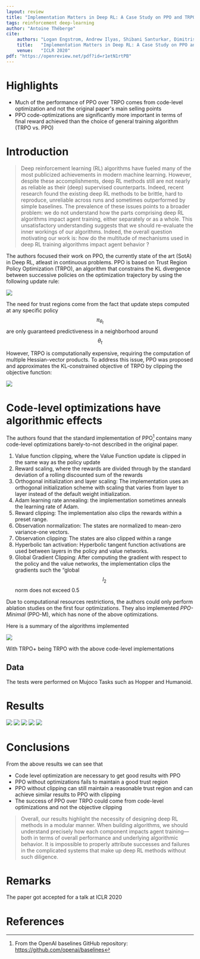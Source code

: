 ```yaml
---
layout: review
title: "Implementation Matters in Deep RL: A Case Study on PPO and TRPO"
tags: reinforcement deep-learning
author: "Antoine Théberge"
cite:
    authors: "Logan Engstrom, Andrew Ilyas, Shibani Santurkar, Dimitris Tsipras, Firdaus Janoos, Larry Rudolph, Aleksander Madry"
    title:   "Implementation Matters in Deep RL: A Case Study on PPO and TRPO"
    venue:   "ICLR 2020"
pdf: "https://openreview.net/pdf?id=r1etN1rtPB"
---
```



# Highlights

- Much of the performance of PPO over TRPO comes from code-level optimization and not the original paper's main selling points
- PPO code-optimizations are significantly more important in terms of final reward achieved than the choice of general training algorithm (TRPO vs. PPO)


# Introduction

> Deep reinforcement learning (RL) algorithms have fueled many of the most publicized achievements in modern machine learning. However, despite these accomplishments, deep RL methods still are not nearly as reliable as their (deep) supervised counterparts. Indeed, recent research found the existing deep RL methods to be brittle, hard to reproduce, unreliable across runs and sometimes outperformed by simple baselines.
> The prevalence of these issues points to a broader problem: we do not understand how the parts comprising deep RL algorithms impact agent training, either separately or as a whole. This unsatisfactory understanding suggests that we should re-evaluate the inner workings of our algorithms. Indeed, the overall question motivating our work is: how do the multitude of mechanisms used in deep RL training algorithms impact agent behavior ?

The authors focused their work on PPO, the currently state of the art (SotA) in Deep RL, atleast in continuous problems. PPO is based on Trust Region Policy Optimization (TRPO), an algorithm that constrains the KL divergence between successive policies on the optimization trajectory by using the following update rule:

![](/article/images/implementation-matters/alg1.jpeg)

The need for trust regions come from the fact that update steps computed at any specific policy $$\pi_{\theta_t}$$ are only guaranteed predictiveness in a neighborhood around $$\theta_t$$

However, TRPO is computationally expensive, requiring the computation of multiple Hessian-vector products. To address this issue, PPO was proposed and approximates the KL-constrained objective of TRPO by clipping the objective function:

![](/article/images/implementation-matters/alg2.jpeg)

# Code-level optimizations have algorithmic effects

The authors found that the standard implementation of PPO[^1] contains many code-level optimizations barely-to-not described in the original paper.

1. Value function clipping, where the Value Function update is clipped in the same way as the policy update
2. Reward scaling, where the rewards are divided through by the standard deviation of a rolling discounted sum of the rewards
3. Orthogonal initialization and layer scaling: The implementation uses an orthogonal initialization scheme with scaling that varies from layer to layer instead of the default weight initialization.
4. Adam learning rate annealing: the implementation sometimes anneals the learning rate of Adam.
5. Reward clipping: The implementation also clips the rewards within a preset range.
6. Observation normalization: The states are normalized to mean-zero variance-one vectors.
7. Observation clipping: The states are also clipped within a range
8. Hyperbolic tan activation: Hyperbolic tangent function activations are used between layers in the policy and value networks.
9. Global Gradient Clipping: After computing the gradient with respect to the policy and the value networks, the implementation clips the gradients such the “global $$l_2$$ norm does not exceed 0.5

Due to computational resources restrictions, the authors could only perform ablation studies on the first four optimizations. They also implemented *PPO-Minimal* (PPO-M), which has none of the above optimizations.

Here is a summary of the algorithms implemented

![](/article/images/implementation-matters/tab1.jpeg)

With TRPO+ being TRPO with the above code-level implementations

## Data

The tests were performed on Mujoco Tasks such as Hopper and Humanoid. 

# Results

![](/article/images/implementation-matters/fig1.jpeg)
![](/article/images/implementation-matters/fig2.jpeg)
![](/article/images/implementation-matters/fig3.jpeg)
![](/article/images/implementation-matters/tab2.jpeg)
![](/article/images/implementation-matters/tab3.jpeg)

# Conclusions

From the above results we can see that
- Code level optimization are necessary to get good results with PPO
- PPO without optimizations fails to maintain a good trust region
- PPO without clipping can still maintain a reasonable trust region and can achieve similar results to PPO with clipping
- The success of PPO over TRPO could come from code-level optimizations and not the objective clipping

> Overall, our results highlight the necessity of designing deep RL methods in a modular manner. When building algorithms, we should understand precisely how each component impacts agent training—both in terms of overall performance and underlying algorithmic behavior. It is impossible to properly attribute successes and failures in the complicated systems that make up deep RL methods without such diligence.

# Remarks

The paper got accepted for a talk at ICLR 2020

# References

[^1]: From the OpenAI baselines GitHub repository: https://github.com/openai/baselines
